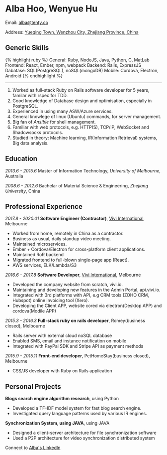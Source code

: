 # Alba Hoo, Wenyue Hu

Email: [alba@tenty.co][email-to]

Address: [Yueqing Town, Wenzhou City, Zhejiang Province, China][address-url]

**Generic Skills**
---
{% highlight ruby %}
General: Ruby, NodeJS, Java, Python, C, MatLab
Frontend: React, Ember, npm, webpack
Backend: Rails, ExpressJS
Dabatase: SQL(PostgreSQL), noSQL(mongoDB)
Mobile: Cordova, Electron, Android
{% endhighlight %}

---
1. Worked as full-stack Ruby on Rails software developer for 5 years, familar with rspec for TDD.
2. Good knowledge of Database design and optimisation, especially in PostgreSQL.
3. Experienced in using many ASW/Azure services.
4. General knowlege of linux (Ubuntu) commands, for server management.
5. Big fan of *Ansible* for shell management.
6. Familiar with web protocols, e.g. HTTP(S), TCP/IP, WebSocket and Shadowsocks protocols.
7. Studied in theory: Machine learning, IR(Information Retrieval) systems, Big data analysis.

**Education**
---

_2013.6 - 2015.6_ Master of Information Technology, *University of Melbourne*, Australia

_2008.6 - 2012.6_ Bachelar of Material Science & Engineering, *Zhejiang University*, China


**Professional Experience**
---

_2017.8 - 2020.01_ **Software Engineer (Contractor)**, [Vivi International][vivi-url], Melbourne

- Worked from home, remotely in China as a contractor.
- Business as usual, daily standup video meeting.
- Maintained microservices.
- Ember + Cordova/Electron for cross-platform client applications.
- Maintained RoR backend
- Migrated frontend to full-blown single-page app (React).
- AWS services, ELK/Lambda/S3

_2016.6 - 2017.8_ **Software Developer**, [Vivi International][vivi-url], Melbourne

- Developed the company website from scratch, vivi.io.
- Maintaining and developing new features in the Admin Portal, api.vivi.io.
- Integrated with 3rd platforms with API, e.g CRM tools (ZOHO CRM, Hubspot) online invoicing tool (Xero).
- Developing the Client APP, website cored via electron(Desktop APP) and cordova(Modile APP)

_2015.3 - 2016.3_ **Full-stack ruby on rails developer**, Romey(business closed), Melbourne

- Rails server with external cloud noSQL database
- Enabled SMS, email and instance notification on mobile
- Integrated with PayPal SDK and Stripe API as payment methods

_2015.9 - 2015.11_ **Front-end developer**, PetHomeStay(business closed), Melbourne

- CSS/JS developer with Ruby on Rails application

**Personal Projects**
---

**Blogs search engine algorithm research**, using Python

- Developed a TF-IDF model system for fast blog search engine.
- Investigated query language patterns used by various IR engines.

**Synchronization System, using JAVA**, using JAVA

- Designed a client-server architecture for file synchronization software
- Used a P2P architecture for video synchronization distributed system

Connect to [Alba's LinkedIn][linkedIn]

[address-url]:/general/2018/01/08/温州人为什么精于经商致富.html
[email-to]: mailto:alba@tenty.co
[linkedIn]: https://au.linkedin.com/in/alba-hoo
[vivi-url]:https://www.vivi.io
